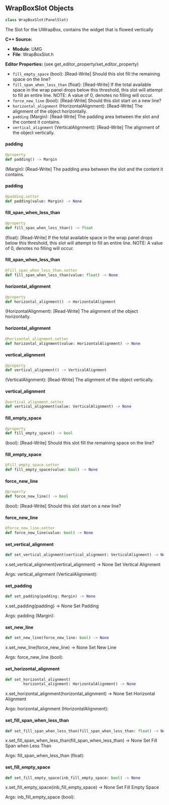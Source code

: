 ## WrapBoxSlot Objects

```python
class WrapBoxSlot(PanelSlot)
```

The Slot for the UWrapBox, contains the widget that is flowed vertically

**C++ Source:**

- **Module**: UMG
- **File**: WrapBoxSlot.h

**Editor Properties:** (see get_editor_property/set_editor_property)

- ``fill_empty_space`` (bool):  [Read-Write] Should this slot fill the remaining space on the line?
- ``fill_span_when_less_than`` (float):  [Read-Write] If the total available space in the wrap panel drops below this threshold, this slot will attempt to fill an entire line.
  NOTE: A value of 0, denotes no filling will occur.
- ``force_new_line`` (bool):  [Read-Write] Should this slot start on a new line?
- ``horizontal_alignment`` (HorizontalAlignment):  [Read-Write] The alignment of the object horizontally.
- ``padding`` (Margin):  [Read-Write] The padding area between the slot and the content it contains.
- ``vertical_alignment`` (VerticalAlignment):  [Read-Write] The alignment of the object vertically.

<a id="unreal.WrapBoxSlot.padding"></a>

#### padding

```python
@property
def padding() -> Margin
```

(Margin):  [Read-Write] The padding area between the slot and the content it contains.

<a id="unreal.WrapBoxSlot.padding"></a>

#### padding

```python
@padding.setter
def padding(value: Margin) -> None
```

<a id="unreal.WrapBoxSlot.fill_span_when_less_than"></a>

#### fill_span_when_less_than

```python
@property
def fill_span_when_less_than() -> float
```

(float):  [Read-Write] If the total available space in the wrap panel drops below this threshold, this slot will attempt to fill an entire line.
NOTE: A value of 0, denotes no filling will occur.

<a id="unreal.WrapBoxSlot.fill_span_when_less_than"></a>

#### fill_span_when_less_than

```python
@fill_span_when_less_than.setter
def fill_span_when_less_than(value: float) -> None
```

<a id="unreal.WrapBoxSlot.horizontal_alignment"></a>

#### horizontal_alignment

```python
@property
def horizontal_alignment() -> HorizontalAlignment
```

(HorizontalAlignment):  [Read-Write] The alignment of the object horizontally.

<a id="unreal.WrapBoxSlot.horizontal_alignment"></a>

#### horizontal_alignment

```python
@horizontal_alignment.setter
def horizontal_alignment(value: HorizontalAlignment) -> None
```

<a id="unreal.WrapBoxSlot.vertical_alignment"></a>

#### vertical_alignment

```python
@property
def vertical_alignment() -> VerticalAlignment
```

(VerticalAlignment):  [Read-Write] The alignment of the object vertically.

<a id="unreal.WrapBoxSlot.vertical_alignment"></a>

#### vertical_alignment

```python
@vertical_alignment.setter
def vertical_alignment(value: VerticalAlignment) -> None
```

<a id="unreal.WrapBoxSlot.fill_empty_space"></a>

#### fill_empty_space

```python
@property
def fill_empty_space() -> bool
```

(bool):  [Read-Write] Should this slot fill the remaining space on the line?

<a id="unreal.WrapBoxSlot.fill_empty_space"></a>

#### fill_empty_space

```python
@fill_empty_space.setter
def fill_empty_space(value: bool) -> None
```

<a id="unreal.WrapBoxSlot.force_new_line"></a>

#### force_new_line

```python
@property
def force_new_line() -> bool
```

(bool):  [Read-Write] Should this slot start on a new line?

<a id="unreal.WrapBoxSlot.force_new_line"></a>

#### force_new_line

```python
@force_new_line.setter
def force_new_line(value: bool) -> None
```

<a id="unreal.WrapBoxSlot.set_vertical_alignment"></a>

#### set_vertical_alignment

```python
def set_vertical_alignment(vertical_alignment: VerticalAlignment) -> None
```

x.set_vertical_alignment(vertical_alignment) -> None
Set Vertical Alignment

Args:
    vertical_alignment (VerticalAlignment):

<a id="unreal.WrapBoxSlot.set_padding"></a>

#### set_padding

```python
def set_padding(padding: Margin) -> None
```

x.set_padding(padding) -> None
Set Padding

Args:
    padding (Margin):

<a id="unreal.WrapBoxSlot.set_new_line"></a>

#### set_new_line

```python
def set_new_line(force_new_line: bool) -> None
```

x.set_new_line(force_new_line) -> None
Set New Line

Args:
    force_new_line (bool):

<a id="unreal.WrapBoxSlot.set_horizontal_alignment"></a>

#### set_horizontal_alignment

```python
def set_horizontal_alignment(
        horizontal_alignment: HorizontalAlignment) -> None
```

x.set_horizontal_alignment(horizontal_alignment) -> None
Set Horizontal Alignment

Args:
    horizontal_alignment (HorizontalAlignment):

<a id="unreal.WrapBoxSlot.set_fill_span_when_less_than"></a>

#### set_fill_span_when_less_than

```python
def set_fill_span_when_less_than(fill_span_when_less_than: float) -> None
```

x.set_fill_span_when_less_than(fill_span_when_less_than) -> None
Set Fill Span when Less Than

Args:
    fill_span_when_less_than (float):

<a id="unreal.WrapBoxSlot.set_fill_empty_space"></a>

#### set_fill_empty_space

```python
def set_fill_empty_space(inb_fill_empty_space: bool) -> None
```

x.set_fill_empty_space(inb_fill_empty_space) -> None
Set Fill Empty Space

Args:
    inb_fill_empty_space (bool):

<a id="unreal.DragDropOperation"></a>